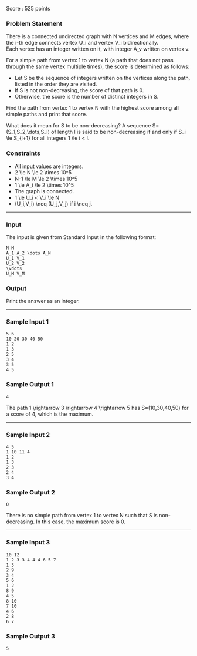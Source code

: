 Score : 525 points

### Problem Statement

There is a connected undirected graph with N vertices and M edges, where the i-th edge connects vertex U\_i and vertex V\_i bidirectionally.  
Each vertex has an integer written on it, with integer A\_v written on vertex v.

For a simple path from vertex 1 to vertex N (a path that does not pass through the same vertex multiple times), the score is determined as follows:

* Let S be the sequence of integers written on the vertices along the path, listed in the order they are visited.
* If S is not non-decreasing, the score of that path is 0.
* Otherwise, the score is the number of distinct integers in S.

Find the path from vertex 1 to vertex N with the highest score among all simple paths and print that score.

 What does it mean for S to be non-decreasing?
A sequence S=(S\_1,S\_2,\dots,S\_l) of length l is said to be non-decreasing if and only if S\_i \le S\_{i+1} for all integers 1 \le i < l.

### Constraints

* All input values are integers.
* 2 \le N \le 2 \times 10^5
* N-1 \le M \le 2 \times 10^5
* 1 \le A\_i \le 2 \times 10^5
* The graph is connected.
* 1 \le U\_i < V\_i \le N
* (U\_i,V\_i) \neq (U\_j,V\_j) if i \neq j.

---

### Input

The input is given from Standard Input in the following format:

```
N M
A_1 A_2 \dots A_N
U_1 V_1
U_2 V_2
\vdots
U_M V_M
```

### Output

Print the answer as an integer.

---

### Sample Input 1

```
5 6
10 20 30 40 50
1 2
1 3
2 5
3 4
3 5
4 5
```

### Sample Output 1

```
4
```

The path 1 \rightarrow 3 \rightarrow 4 \rightarrow 5 has S=(10,30,40,50) for a score of 4, which is the maximum.

---

### Sample Input 2

```
4 5
1 10 11 4
1 2
1 3
2 3
2 4
3 4
```

### Sample Output 2

```
0
```

There is no simple path from vertex 1 to vertex N such that S is non-decreasing. In this case, the maximum score is 0.

---

### Sample Input 3

```
10 12
1 2 3 3 4 4 4 6 5 7
1 3
2 9
3 4
5 6
1 2
8 9
4 5
8 10
7 10
4 6
2 8
6 7
```

### Sample Output 3

```
5
```